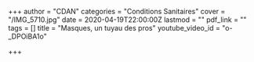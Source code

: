 +++
author = "CDAN"
categories = "Conditions Sanitaires"
cover = "/IMG_5710.jpg"
date = 2020-04-19T22:00:00Z
lastmod = ""
pdf_link = ""
tags = []
title = "Masques, un tuyau des pros"
youtube_video_id = "o-_DPOiBA1o"

+++
